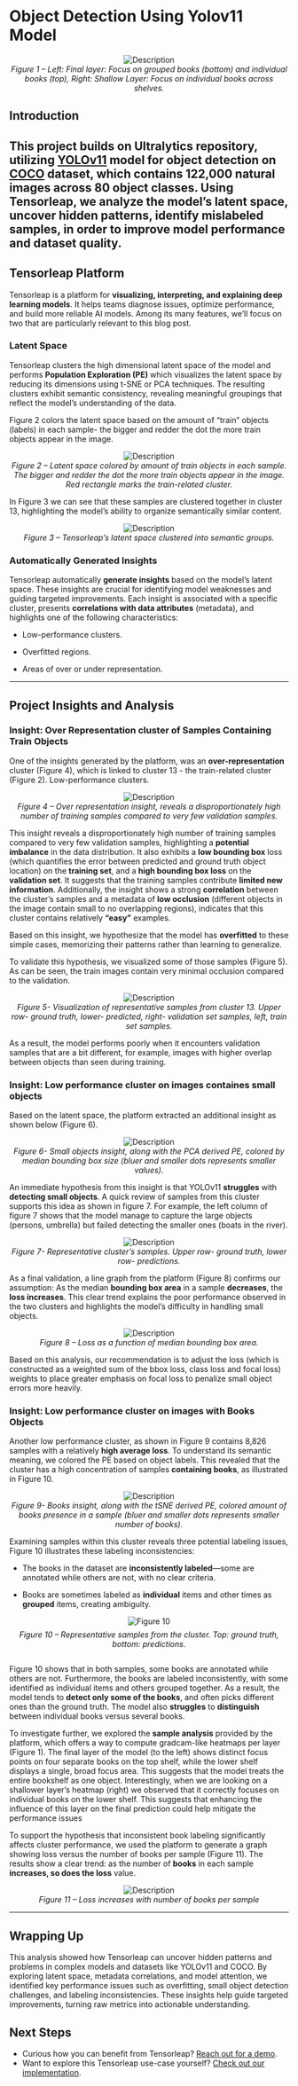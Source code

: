 # Object Detection Using Yolov11 Model

<div align="center">
  <img src="/ultralytics/tensorleap_folder/assets/Figure1.png" alt="Description"/>
  <figcaption><em>Figure 1 – Left: Final layer: Focus on grouped books (bottom) and individual books (top), Right: Shallow Layer: Focus on individual books across shelves.</em></figcaption>
</div>

## Introduction
This project builds on **Ultralytics** repository, utilizing [YOLOv11](https://docs.ultralytics.com/models/yolo11/) model for **object detection** on [COCO](https://cocodataset.org/#home) **dataset**, which contains 122,000 natural images across 80 object classes.
Using Tensorleap, we analyze the model’s latent space, uncover hidden patterns, identify mislabeled samples, in order to **improve model performance** and dataset quality.
---
## Tensorleap Platform
Tensorleap is a platform for **visualizing, interpreting, and explaining deep learning models**. It helps teams diagnose issues, optimize performance, and build more reliable AI models. Among its many features, we’ll focus on two that are particularly relevant to this blog post.
### Latent Space
Tensorleap clusters the high dimensional latent space of the model and performs **Population Exploration (PE)** which visualizes the latent space by reducing its dimensions using t-SNE or PCA techniques. The resulting clusters exhibit semantic consistency, revealing meaningful groupings that reflect the model’s understanding of the data.

Figure 2 colors the latent space based on the amount of “train” objects (labels) in each sample- the bigger and redder the dot the more train objects appear in the image.


<div align="center">
  <img src="/ultralytics/tensorleap_folder/assets/Figure2.png" alt="Description"/>
  <figcaption><em>Figure 2 – Latent space colored by amount of train objects in each sample. The bigger and redder the dot the more train objects appear in the image. Red rectangle marks the train-related cluster.
</em></figcaption>
</div>


 In Figure 3 we can see that these samples are clustered together in cluster 13, highlighting the model’s ability to organize semantically similar content.


<div align="center">
  <img src="/ultralytics/tensorleap_folder/assets/Figure3.png" alt="Description"/>
  <figcaption><em>Figure 3 – Tensorleap’s latent space clustered into semantic groups.
</em></figcaption>
</div>


### Automatically Generated Insights

Tensorleap automatically **generate insights** based on the model’s latent space. These insights are crucial for identifying model weaknesses and guiding targeted improvements. Each insight is associated with a specific cluster, presents **correlations with data attributes** (metadata), and highlights one of the following characteristics:

- Low-performance clusters.

- Overfitted regions.

- Areas of over or under representation.
---

## Project Insights and Analysis
### Insight: Over Representation cluster of Samples Containing Train Objects
One of the insights generated by the platform, was an **over-representation** cluster (Figure 4), which is linked to cluster 13 - the train-related cluster (Figure 2).
Low-performance clusters.


<div align="center">
  <img src="/ultralytics/tensorleap_folder/assets/Figure4.png" alt="Description"/>
  <figcaption><em>Figure 4 – Over representation insight, reveals a disproportionately high number of training samples compared to very few validation samples.
</em></figcaption>
</div>


This insight reveals a disproportionately high number of training samples compared to very few validation samples, highlighting a **potential imbalance** in the data distribution. It also exhibits a **low bounding box** loss (which quantifies the error between predicted and ground truth object location) on the **training set**, and a **high bounding box loss** on the **validation set**. It suggests that the training samples contribute **limited new information**.
Additionally, the insight shows a strong **correlation** between the cluster’s samples and a metadata of **low occlusion** (different objects in the image contain small to no overlapping regions), indicates that this cluster contains relatively **“easy”** examples. 

Based on this insight, we hypothesize that the model has **overfitted** to these simple cases, memorizing their patterns rather than learning to generalize. 

To validate this hypothesis, we visualized some of those samples (Figure 5). As can be seen, the train images contain very minimal occlusion compared to the validation.


<div align="center">
  <img src="/ultralytics/tensorleap_folder/assets/Figure5.png" alt="Description"/>
  <figcaption><em>Figure 5- Visualization of representative samples from cluster 13. Upper row- ground truth, lower- predicted, right- validation set samples, left, train set samples.
</em></figcaption>
</div>


As a result, the model performs poorly when it encounters validation samples that are a bit different, for example, images with higher overlap between objects than seen during training.

### Insight: Low performance cluster on images containes small objects
Based on the latent space, the platform extracted an additional insight as shown below (Figure 6). 


<div align="center">
  <img src="/ultralytics/tensorleap_folder/assets/Figure6.png" alt="Description"/>
  <figcaption><em>Figure 6- Small objects insight, along with the PCA derived PE, colored by median bounding box size (bluer and smaller dots represents smaller values).
</em></figcaption>
</div>


An immediate hypothesis from this insight is that YOLOv11 **struggles** with **detecting small objects**. A quick review of samples from this cluster supports this idea as shown in figure 7. For example, the left column of figure 7 shows that the model manage to capture the large objects (persons, umbrella) but failed detecting the smaller ones (boats in the river). 


<div align="center">
  <img src="/ultralytics/tensorleap_folder/assets/Figure7.png" alt="Description"/>
  <figcaption><em>Figure 7- Representative cluster’s samples. Upper row- ground truth, lower row- predictions.
</em></figcaption>
</div>


As a final validation, a line graph from the platform (Figure 8) confirms our assumption: As the median **bounding box area** in a sample **decreases**, the **loss increases**. This clear trend explains the poor performance observed in the two clusters and highlights the model’s difficulty in handling small objects.


<div align="center">
  <img src="/ultralytics/tensorleap_folder/assets/Figure8.png" alt="Description"/>
  <figcaption><em>Figure 8 – Loss as a function of median bounding box area.
</em></figcaption>
</div>


Based on this analysis, our recommendation is to adjust the loss (which is constructed as a weighted sum of the bbox loss, class loss and focal loss) weights to place greater emphasis on focal loss to penalize small object errors more heavily.
### Insight: Low performance cluster on images with Books Objects
Another low performance cluster, as shown in Figure 9 contains 8,826 samples with a relatively **high average loss**. To understand its semantic meaning, we colored the PE based on object labels. This revealed that the cluster has a high concentration of samples **containing books**, as illustrated in Figure 10.


<div align="center">
  <img src="/ultralytics/tensorleap_folder/assets/Figure9.png" alt="Description"/>
  <figcaption><em>Figure 9- Books insight, along with the tSNE derived PE, colored amount of books presence in a sample (bluer and smaller dots represents smaller number of books).
</em></figcaption>
</div>


Examining samples within this cluster reveals three potential labeling issues, Figure 10 illustrates these labeling inconsistencies:

- The books in the  dataset are **inconsistently labeled**—some are annotated while others are not, with no clear criteria.

- Books are sometimes labeled as **individual** items and other times as **grouped** items, creating ambiguity.


<div style="text-align: center; margin-bottom: 2em;">
  <img src="/ultralytics/tensorleap_folder/assets/Figure10.png" alt="Figure 10" style="max-width: 100%; height: auto;" />
  <p style="font-style: italic; margin-top: 0.5em;">
    Figure 10 – Representative samples from the cluster. Top: ground truth, bottom: predictions.
  </p>
</div>


Figure 10 shows that in both samples, some books are annotated while others are not. Furthermore, the books are labeled inconsistently, with some identified as individual items and others grouped together. As a result, the model tends to **detect only some of the books**, and often picks different ones than the ground truth. The model also **struggles** to **distinguish** between individual books versus several books.

To investigate further, we explored the **sample analysis** provided by the platform, which offers a way to compute gradcam-like heatmaps per layer (Figure 1). The final layer of the model (to the left) shows distinct focus points on four separate books on the top shelf, while the lower shelf displays a single, broad focus area. This suggests that the model treats the entire bookshelf as one object. Interestingly, when we are looking on a shallower layer’s heatmap (right) we observed that it correctly focuses on individual books on the lower shelf. This suggests that enhancing the influence of this layer on the final prediction could help mitigate the performance issues

To support the hypothesis that inconsistent book labeling significantly affects cluster performance, we used the platform to generate a graph showing loss versus the number of books per sample (Figure 11). The results show a clear trend: as the number of **books** in each sample **increases, so does the loss** value.


<div align="center">
  <img src="/ultralytics/tensorleap_folder/assets/Figure11.png" alt="Description"/>
  <figcaption><em>Figure 11 – Loss increases with number of books per sample
</em></figcaption>
</div>


---
## Wrapping Up
This analysis showed how Tensorleap can uncover hidden patterns and problems in complex models and datasets like YOLOv11 and COCO. By exploring latent space, metadata correlations, and model attention, we identified key performance issues such as overfitting, small object detection challenges, and labeling inconsistencies. These insights help guide targeted improvements, turning raw metrics into actionable understanding.
## Next Steps
* Curious how you can benefit from Tensorleap? [Reach out for a demo](https://tensorleap.ai/request-demo/).
* Want to explore this Tensorleap use-case yourself? [Check out our implementation](https://github.com/Tensorleap-hub/yolov11).